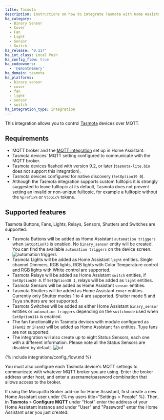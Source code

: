 ```yaml
---
title: Tasmota
description: Instructions on how to integrate Tasmota with Home Assistant.
ha_category:
  - Binary Sensor
  - Cover
  - Fan
  - Light
  - Sensor
  - Switch
ha_release: '0.117'
ha_iot_class: Local Push
ha_config_flow: true
ha_codeowners:
  - '@emontnemery'
ha_domain: tasmota
ha_platforms:
  - binary_sensor
  - cover
  - fan
  - light
  - sensor
  - switch
ha_integration_type: integration
---
```


This integration allows you to control [Tasmota](https://tasmota.github.io/docs/) devices over MQTT.

## Requirements

- MQTT broker and the [MQTT integration](/integrations/mqtt/) set up in Home Assistant.
- Tasmota devices' MQTT setting configured to communicate with the MQTT broker.
- Tasmota devices flashed with version 9.2, or later (`tasmota-lite.bin` does not support this integration).
- Tasmota devices configured for native discovery (`SetOption19 0`).
- Although the Tasmota integration supports custom fulltopic it is strongly suggested to leave fulltopic at its default, Tasmota does not prevent setting an invalid or non-unique fulltopic, for example a fulltopic without the `%prefix%` or `%topic%` tokens.

## Supported features

Tasmota Buttons, Fans, Lights, Relays, Sensors, Shutters and Switches are supported.

- Tasmota Buttons will be added as Home Assistant `automation triggers` when `SetOption73` is enabled. No `binary_sensor` entity will be created. You can find the available `automation triggers` on the device screen. ![automation triggers](/images/integrations/tasmota/tasmota_button_automations.png)
- Tasmota Lights will be added as Home Assistant `light` entities. Single channel Dimmers, RGB lights, RGB lights with Color Temperature control and RGB lights with White control are supported.
- Tasmota Relays will be added as Home Assistant `switch` entities, if `SetOption30 0`. If `SetOption30 1`, relays will be added as `light` entities.
- Tasmota Sensors will be added as Home Assistant `sensor` entities.
- Tasmota Shutters will be added as Home Assistant `cover` entities. Currently only Shutter modes 1 to 4 are supported. Shutter mode 5 and Tuya shutters are not supported.
- Tasmota Switches will be added as either Home Assistant `binary_sensor` entities or `automation triggers` depending on the `switchmode` used when `SetOption114` is enabled.
- The fan functionality in Tasmota devices with module configured as `iFan02` or `iFan03` will be added as Home Assistant `fan` entities. Tuya fans are not supported.
- The integration will also create up to eight Status Sensors, each one with a different information. Please note all the Status Sensors are disabled by default.
  ![iot](/images/integrations/tasmota/tasmota_status_sensors.png)

{% include integrations/config_flow.md %}

You must also configure each Tasmota device's MQTT settings to communicate with whatever MQTT broker you are using. Enter the broker address under host, and enter a username/password combination that allows access to the broker.

If using the Mosquitto Broker add-on for Home Assistant, first create a new Home Assistant user under {% my users title="Settings > People" %}. Then, in **Tasmota** > **Configure MQTT** under "Host" enter the address of your Home Assistant instance and under "User" and "Password" enter the Home Assistant user you just created.
